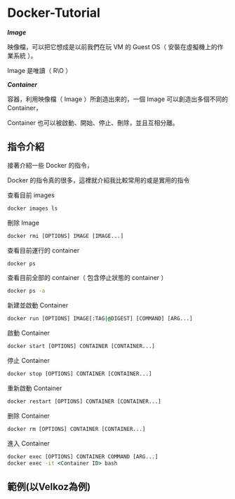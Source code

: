 # Docker-Tutorial

***Image***

映像檔，可以把它想成是以前我們在玩 VM 的 Guest OS（ 安裝在虛擬機上的作業系統 ）。

Image 是唯讀（ R\O ）

***Container***

容器，利用映像檔（ Image ）所創造出來的，一個 Image 可以創造出多個不同的 Container，

Container 也可以被啟動、開始、停止、刪除，並且互相分離。

## 指令介紹

接著介紹一些 Docker 的指令，

Docker 的指令真的很多，這裡就介紹我比較常用的或是實用的指令

查看目前 images

```cmd
docker images ls
```
刪除 Image

```cmd
docker rmi [OPTIONS] IMAGE [IMAGE...]
```
查看目前運行的 container

```cmd
docker ps
```
查看目前全部的 container（ 包含停止狀態的 container ）

```cmd
docker ps -a
```
新建並啟動 Container

```cmd
docker run [OPTIONS] IMAGE[:TAG|@DIGEST] [COMMAND] [ARG...]
```
啟動 Container

```cmd
docker start [OPTIONS] CONTAINER [CONTAINER...]
```
停止 Container

```cmd
docker stop [OPTIONS] CONTAINER [CONTAINER...]
```
重新啟動 Container

```cmd
docker restart [OPTIONS] CONTAINER [CONTAINER...]
```
删除 Container

```cmd
docker rm [OPTIONS] CONTAINER [CONTAINER...]
```
進入 Container

```cmd
docker exec [OPTIONS] CONTAINER COMMAND [ARG...]
docker exec -it <Container ID> bash
```
## 範例(以Velkoz為例)

